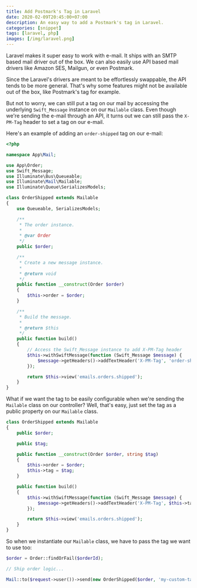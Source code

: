 ```yaml
---
title: Add Postmark's Tag in Laravel
date: 2020-02-09T20:45:00+07:00
description: An easy way to add a Postmark's tag in Laravel.
categories: [snippet]
tags: [laravel, php]
images: [/img/laravel.png]
---
```

Laravel makes it super easy to work with e-mail. It ships with an SMTP based mail driver out of the box. We can also easily use API based mail drivers like Amazon SES, Mailgun, or even Postmark.

Since the Laravel's drivers are meant to be effortlessly swappable, the API tends to be more general. That's why some features might not be available out of the box, like Postmark's tag for example.

But not to worry, we can still put a tag on our mail by accessing the underlying `Swift_Message` instance on our `Mailable` class. Even though we're sending the e-mail through an API, it turns out we can still pass the `X-PM-Tag` header to set a tag on our e-mail.

Here's an example of adding an `order-shipped` tag on our e-mail:

```php
<?php

namespace App\Mail;

use App\Order;
use Swift_Message;
use Illuminate\Bus\Queueable;
use Illuminate\Mail\Mailable;
use Illuminate\Queue\SerializesModels;

class OrderShipped extends Mailable
{
    use Queueable, SerializesModels;

    /**
     * The order instance.
     *
     * @var Order
     */
    public $order;

    /**
     * Create a new message instance.
     *
     * @return void
     */
    public function __construct(Order $order)
    {
        $this->order = $order;
    }

    /**
     * Build the message.
     *
     * @return $this
     */
    public function build()
    {
        // Access the Swift_Message instance to add X-PM-Tag header
        $this->withSwiftMessage(function (Swift_Message $message) {
            $message->getHeaders()->addTextHeader('X-PM-Tag', 'order-shipped');
        });

        return $this->view('emails.orders.shipped');
    }
}
```

What if we want the tag to be easily configurable when we're sending the `Mailable` class on our controller? Well, that's easy, just set the tag as a public property on our `Mailable` class.

```php
class OrderShipped extends Mailable
{
    public $order;

    public $tag;

    public function __construct(Order $order, string $tag)
    {
        $this->order = $order;
        $this->tag = $tag;
    }

    public function build()
    {
        $this->withSwiftMessage(function (Swift_Message $message) {
            $message->getHeaders()->addTextHeader('X-PM-Tag', $this->tag);
        });

        return $this->view('emails.orders.shipped');
    }
}
```

So when we instantiate our `Mailable` class, we have to pass the tag we want to use too:

```php
$order = Order::findOrFail($orderId);

// Ship order logic...

Mail::to($request->user())->send(new OrderShipped($order, 'my-custom-tag'));
```
